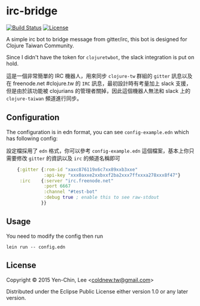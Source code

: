 # irc-bridge
[![Build Status](https://travis-ci.org/clojure-tw/irc-bridge.svg?branch=master)](https://travis-ci.org/clojure-tw/irc-bridge)
[![License](http://img.shields.io/badge/license-Eclipse-blue.svg?style=flat)](https://www.eclipse.org/legal/epl-v10.html)

A simple irc bot to bridge message from gitter/irc, this bot is designed for
Clojure Taiwan Community.

Since I didn't have the token for `clojuretwbot`, the slack integration is put
on hold.

這是一個非常簡單的 IRC 機器人，用來同步 `clojure-tw` 群組的 `gitter` 訊息以及在 freenode.net #clojure.tw 的 `IRC` 訊息，最初設計時有考量加上 slack 支援，但是由於該功能被 clojurians 的管理者關掉，因此這個機器人無法和 slack 上的 `clojure-taiwan` 頻道進行同步。

## Configuration

The configuration is in edn format, you can see `config-example.edn` which has
following config:

設定檔採用了 `edn` 格式，你可以參考 `config-example.edn` 這個檔案，基本上你只需要修改 `gitter` 的資訊以及 `irc` 的頻道名稱即可

```clojure
    {:gitter {:rom-id "xaxc876119x6c7xx89xxb3xxe"
              :api-key "xxx0axxe2xxbxxf2ba2xxx7ffxxxa278xxx8f47"}
     :irc    {:server "irc.freenode.net"
              :port 6667
              :channel "#test-bot"
              :debug true ; enable this to see raw-stdout
             }}
```

## Usage

You need to modify the config then run

    lein run -- config.edn

## License

Copyright © 2015 Yen-Chin, Lee <<coldnew.tw@gmail.com>>

Distributed under the Eclipse Public License either version 1.0 or any later version.
